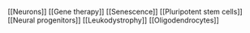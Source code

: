 [[Neurons]]
[[Gene therapy]]
[[Senescence]]
[[Pluripotent stem cells]]
[[Neural progenitors]]
[[Leukodystrophy]]
[[Oligodendrocytes]]
